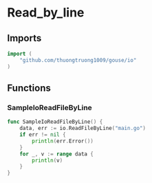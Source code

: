 # Read_by_line

## Imports

```go
import (
	"github.com/thuongtruong1009/gouse/io"
)
```
## Functions


### SampleIoReadFileByLine

```go
func SampleIoReadFileByLine() {
	data, err := io.ReadFileByLine("main.go")
	if err != nil {
		println(err.Error())
	}
	for _, v := range data {
		println(v)
	}
}
```
